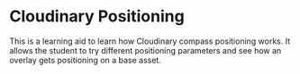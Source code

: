 # Cloudinary Positioning

This is a learning aid to learn how Cloudinary compass positioning works.  It allows the student to try different positioning parameters and see  how an overlay gets positioning on a base asset.